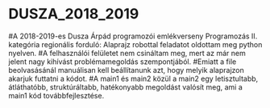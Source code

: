 # DUSZA_2018_2019

#A 2018-2019-es Dusza Árpád programozói emlékverseny Programozás II. kategória regionális forduló: Alaprajz robottal feladatot oldottam meg python nyelven.
#A felhasználói felületet nem csináltam meg, mert az már nem jelent nagy kihívást problémamegoldás szempontjából.
#Emiatt a file beolvasásánál manuálisan kell beállítanunk azt, hogy melyik alaprajzon akarjuk futtatni a kódot.
#A main1 és main2 közül a main2 egy letisztultabb, átláthatóbb, struktúráltabb, hatékonyabb megoldást valósít meg, ami a main1 kód továbbfejlesztése.
